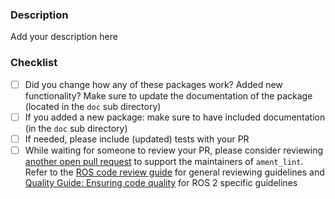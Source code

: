 <!--
Thanks for submitting a Pull Request!

Please shortly explain your contribution, and if fixing an issue from the tracker, please add a link to the issue.

Be sure to go over each item in the list below before submitting your pull request.
-->

### Description

Add your description here


### Checklist

- [ ] Did you change how any of these packages work? Added new functionality? Make sure to update the documentation of the package (located in the `doc` sub directory)
- [ ] If you added a new package: make sure to have included documentation (in the `doc` sub directory)
- [ ] If needed, please include (updated) tests with your PR
- [ ] While waiting for someone to review your PR, please consider reviewing [another open pull request](https://github.com/ament/ament_lint/pulls) to support the maintainers of `ament_lint`. Refer to the [ROS code review guide](https://github.com/rosin-project/ros_code_review_guide/blob/master/README.md) for general reviewing guidelines and [Quality Guide: Ensuring code quality](https://index.ros.org/doc/ros2/Contributing/Quality-Guide/) for ROS 2 specific guidelines
